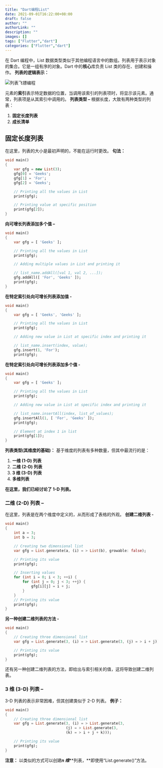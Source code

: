 ```yaml
---
title: "Dart编程List"
date: 2021-09-01T16:22:00+08:00
draft: false
author: ""
authorLink: ""
description: ""
images: []
tags: ["Flutter","dart"]
categories: ["Flutter","dart"]
---
```


在 Dart 编程中，List 数据类型类似于其他编程语言中的数组。列表用于表示对象的集合。它是一组有序的对象。Dart 中的**核心**库负责 List 类的存在、创建和操作。
**列表的逻辑表示：** 
 

![列表飞镖编程](https://luckly007.oss-cn-beijing.aliyuncs.com/image/CommonArticleDesign1-min.png)

元素的**索引**表示特定数据的位置，当调用该索引的列表项时，将显示该元素。通常，列表项是从其索引中调用的。
**列表类型 –** 
根据长度，大致有两种类型的列表： 
 

1. **固定长度列表**
2. **成长清单**

 

## 固定长度列表

在这里，列表的大小是最初声明的，不能在运行时更改。
**句法：** 



```dart
void main()
{
	var gfg = new List(3);
	gfg[0] = 'Geeks';
	gfg[1] = 'For';
	gfg[2] = 'Geeks';

	// Printing all the values in List
	print(gfg);

	// Printing value at specific position
	print(gfg[2]);
}

```

**向可增长列表添加多个值 –** 



```dart
void main()
{
	var gfg = [ 'Geeks' ];

	// Printing all the values in List
	print(gfg);

	// Adding multiple values in List and printing it

	// list_name.addAll([val 1, val 2, ...]);
	gfg.addAll([ 'For', 'Geeks' ]);
	print(gfg);
}

```

**在特定索引处向可增长列表添加值 -** 

```dart
void main()
{
	var gfg = [ 'Geeks', 'Geeks' ];

	// Printing all the values in List
	print(gfg);

	// Adding new value in List at specific index and printing it

	// list_name.insert(index, value);
	gfg.insert(1, 'For');
	print(gfg);

```

**在特定索引处向可增长列表添加多个值 -** 

```dart
void main()
{
	var gfg = [ 'Geeks' ];

	// Printing all the values in List
	print(gfg);

	// Adding new value in List at specific index and printing it

	// list_name.insertAll(index, list_of_values);
	gfg.insertAll(1, [ 'For', 'Geeks' ]);
	print(gfg);

	// Element at index 1 in list
	print(gfg[1]);
}

```

**列表类型(其维度的基础)：** 
基于维度的列表有多种数量，但其中最流行的是：

1. **一维 (1-D) 列表**
2. **二维 (2-D) 列表**
3. **3 维 (3-D) 列表**
4. **多维列表**

**在这里，我们已经讨论了 1-D 列表。**
 

### 二维 (2-D) 列表 –

在这里，列表是在两个维度中定义的，从而形成了表格的外观。
**创建二维列表 -** 

```dart
void main()
{
	int a = 3;
	int b = 3;

	// Creating two dimensional list
	var gfg = List.generate(a, (i) = > List(b), growable: false);

	// Printing its value
	print(gfg);

	// Inserting values
	for (int i = 0; i < 3; ++i) {
		for (int j = 0; j < 3; ++j) {
			gfg[i][j] = i + j;
		}
	}
	// Printing its value
	print(gfg);
}

```

**另一种创建二维列表的方法 -** 

```dart
void main()
{
	// Creating three dimensional list
	var gfg = List.generate(3, (i) = > List.generate(3, (j) = > i + j));

	// Printing its value
	print(gfg);
}

```

还有另一种创建二维列表的方法，即给出与索引相关的值，这将导致创建二维列表。
 

### 3 维 (3-D) 列表 –

3-D 列表的表示非常困难，但其创建类似于 2-D 列表。
**例子：** 

```dart
void main()
{
	// Creating three dimensional list
	var gfg = List.generate(3, (i) = > List.generate(3,
							(j) = > List.generate(3,
							(k) = > i + j + k)));

	// Printing its value
	print(gfg);
}

```

**注意：** 
以类似的方式可以创建***n 维*****列表，**即使用“List.generate()”方法。

